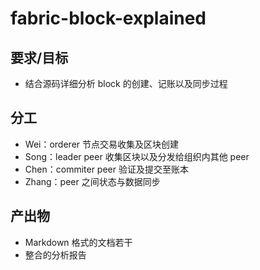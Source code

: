 # fabric-block-explained

## 要求/目标

- 结合源码详细分析 block 的创建、记账以及同步过程

## 分工

- Wei：orderer 节点交易收集及区块创建
- Song：leader peer 收集区块以及分发给组织内其他 peer
- Chen：commiter peer 验证及提交至账本
- Zhang：peer 之间状态与数据同步

## 产出物

- Markdown 格式的文档若干
- 整合的分析报告